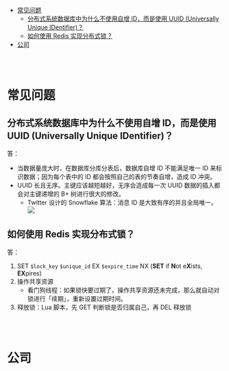 - [常见问题](#常见问题)
  - [分布式系统数据库中为什么不使用自增 ID，而是使用 UUID (Universally Unique IDentifier)？](#分布式系统数据库中为什么不使用自增-id而是使用-uuid-universally-unique-identifier)
  - [如何使用 Redis 实现分布式锁？](#如何使用-redis-实现分布式锁)
- [公司](#公司)


</br></br>


# 常见问题
## 分布式系统数据库中为什么不使用自增 ID，而是使用 UUID (Universally Unique IDentifier)？
答：
- 当数据量庞大时，在数据库分库分表后，数据库自增 ID 不能满足唯一 ID 来标识数据；因为每个表中的 ID 都会按照自己的表的节奏自增，造成 ID 冲突。
- UUID 长且无序。主键应该越短越好，无序会造成每一次 UUID 数据的插入都会对主键递增的 B+ 树进行很大的修改。
  - Twitter 设计的 Snowflake 算法：消息 ID 是大致有序的并且全局唯一。
    ![](https://programming.vip/images/doc/cb159bc41bf198dc9b8766503377732c.jpg)


## 如何使用 Redis 实现分布式锁？
答：
1. SET `$lock_key` `$unique_id` EX `$expire_time` NX (**SET** if **N**ot e**X**ists, **EX**pires)
2. 操作共享资源
    - 看门狗线程：如果锁快要过期了，操作共享资源还未完成，那么就自动对锁进行「续期」，重新设置过期时间。
3. 释放锁：Lua 脚本，先 GET 判断锁是否归属自己，再 DEL 释放锁



</br></br>


# 公司
